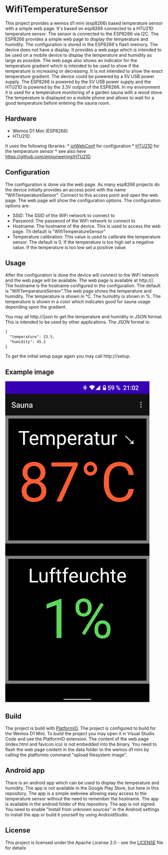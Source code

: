 # WifiTemperatureSensor
This project provides a wemos d1 mini (esp8266) based temperature sensor with a simple web page. 
It's based on esp8266 connected to a HTU21D temperature sensor. The sensor is connected to the ESP8266 via I2C. The ESP8266 provides a simple web page to display the temperature and humidity. The configuration is stored in the ESP8266's flash memory.
The device does not have a display. It provides a web page which is intended to be used on a mobile device to display the temperature and humidity as large as possible.
The web page also shows an indicator for the temperature gradient which is intended to be used to show if the temperature is increasing or decreasing. It is not intended to show the exact temperature gradient.
The device could be powered by a 5V USB power supply. The ESP8266 is powered by the 5V USB power supply and the HTU21D is powered by the 3.3V output of the ESP8266.
In my environment it is used for a temperature monitoring of a garden sauna with a wood stove. The temperature is displayed on a mobile phone and allows to wait for a good temperature before entering the sauna room.

## Hardware
* Wemos D1 Mini (ESP8266)
* HTU21D

It uses the following libraries:
    * [iotWebConf](https://registry.platformio.org/libraries/prampec/IotWebConf?version=2.3.3) for configuration
    * [HTU21D](https://registry.platformio.org/libraries/enjoyneering/HTU21D) for the temperature sensor
    * see also here https://github.com/enjoyneering/HTU21D

## Configuration
The configuration is done via the web page. As many esp8266 projects do the device initially provides an access point with the name "WifiTemperatureSensor". Connect to this access point and open the web page. The web page will show the configuration options. The configuration options are:
* SSID: The SSID of the WiFi network to connect to
* Password: The password of the WiFi network to connect to
* Hostname: The hostname of the device. This is used to access the web page. Th default is "WifiTemperatureSensor"
* Temperature calibration: This value is used to calibrate the temperature sensor. The default is 0. If the temperature is too high set a negative value. If the temperature is too low set a positive value.


## Usage
After the configuration is done the device will connect to the WiFi network and the web page will be available. The web page is available at http://<hostname>/. The hostname is the hostname configured in the configuration. The default is "WifiTemperatureSensor".The web page shows the temperature and humidity. The temperature is shown in °C. The humidity is shown in %. 
The temperature is shown in a color which indicates good for sauna usage depending upon the gradient.  

You may all http://<hostname>/json to get the temperature and humidity in JSON format. This is intended to be used by other applications. The JSON format is:
```
{
  "temperature": 23.5,
  "humidity": 45.2
}
```
To get the initial setup page again you may call http://<hostname>/setup.

## Example image

![example](https://github.com/fre4242/WifiTemperatureSensor/blob/main/WifiTemperatureSensorSample.png)

## Build
The project is build with [PlatformIO](https://platformio.org/). The project is configured to build for the Wemos D1 Mini. To build the project you may open it in Visual Studio Code and use the PlatformIO extension. 
The content of the web page (index.html and favicon.ico) is not embedded into the binary. You need to flash the web page content in the data folder to the wemos d1 mini by calling the platformio command "upload filesystem image". 

## Android app
There is an android app which can be used to display the temperature and humidity. The app is not available in the Google Play Store, but here in this repository.
The app is a simple webview allowing easy access to the temperature sensor without the need to remember the hostname. The app is available in the android folder of this repository. The app is not signed. You need to enable "Install from unknown sources" in the Android settings to install the app or build it yourself by using AndroidStudio.

## License
This project is licensed under the Apache License 2.0 - see the [LICENSE](LICENSE) file for details

